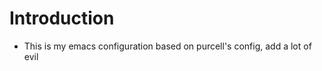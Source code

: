 Introduction
====================

* This is my emacs configuration based on purcell's config, add a lot of evil

